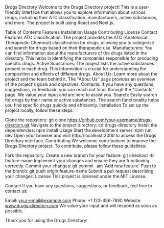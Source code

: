 Drugs Directory
Welcome to the Drugs Directory project! This is a user-friendly interface that allows you to explore information about various drugs, including their ATC classification, manufacturers, active substances, and more. The project is built using React and Next.js.

Table of Contents
Features
Installation
Usage
Contributing
License
Contact
Features
ATC Classification: The project provides the ATC (Anatomical Therapeutic Chemical) classification for drugs, allowing you to categorize and search for drugs based on their therapeutic use.
Manufacturers: You can find information about the manufacturers of the drugs listed in the directory. This helps in identifying the companies responsible for producing specific drugs.
Active Substances: The project lists the active substances present in each drug. This information is crucial for understanding the composition and effects of different drugs.
About Us: Learn more about the project and the team behind it. The "About Us" page provides an overview of the project's goals and objectives.
Contacts: If you have any questions, suggestions, or feedback, you can reach out to us through the "Contacts" page. We value your input and are here to assist you.
Search: Easily search for drugs by their name or active substances. The search functionality helps you find specific drugs quickly and efficiently.
Installation
To set up the project locally, follow these steps:

Clone the repository: git clone https://github.com/your-username/drugs-directory.git
Navigate to the project directory: cd drugs-directory
Install the dependencies: npm install
Usage
Start the development server: npm run dev
Open your browser and visit http://localhost:3000 to access the Drugs Directory interface.
Contributing
We welcome contributions to improve the Drugs Directory project. To contribute, please follow these guidelines:

Fork the repository.
Create a new branch for your feature: git checkout -b feature-name
Implement your changes and ensure they are functioning correctly.
Commit your changes: git commit -am 'Add new feature'
Push to the branch: git push origin feature-name
Submit a pull request describing your changes.
License
This project is licensed under the MIT License.

Contact
If you have any questions, suggestions, or feedback, feel free to contact us:

Email: your-email@example.com
Phone: +1 123-456-7890
Website: www.drugs-directory.com
We value your input and will respond as soon as possible.

Thank you for using the Drugs Directory!

